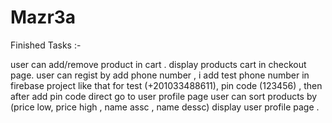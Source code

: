 # Mazr3a

Finished Tasks :-

user can add/remove product in cart .
display products cart in checkout page.
user can regist by add phone number , i add test phone number in firebase project like that for test (+201033488611), pin code (123456) , then after add pin code direct go to user profile page
user can sort products by (price low, price high , name assc , name dessc)
display user profile page .

